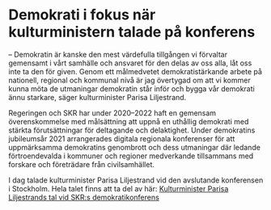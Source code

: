 # Demokrati i fokus när kulturministern talade på konferens

– Demokratin är kanske den mest värdefulla tillgången vi förvaltar gemensamt i vårt samhälle och ansvaret för den delas av oss alla, låt oss inte ta den för given. Genom ett målmedvetet demokratistärkande arbete på nationell, regional och kommunal nivå är jag övertygad om att vi kommer kunna möta de utmaningar demokratin står inför och bygga vår demokrati ännu starkare, säger kulturminister Parisa Liljestrand.

Regeringen och SKR har under 2020–2022 haft en gemensam överenskommelse med målsättning att uppnå en uthållig demokrati med stärkta förutsättningar för deltagande och delaktighet. Under demokratins jubileumsår 2021 arrangerades digitala regionala konferenser för att uppmärksamma demokratins genombrott och dess utmaningar där ledande förtroendevalda i kommuner och regioner medverkande tillsammans med forskare och företrädare från civilsamhället.

I dag talade kulturminister Parisa Liljestrand vid den avslutande konferensen i Stockholm. Hela talet finns att ta del av här: [Kulturminister Parisa Liljestrands tal vid SKR:s demokratikonferens](/tal/2022/12/kulturminister-parisa-liljestrands-tal-vid-skrs-demokratikonferens/ "Kulturminister Parisa Liljestrands tal vid SKR:s demokratikonferens")
